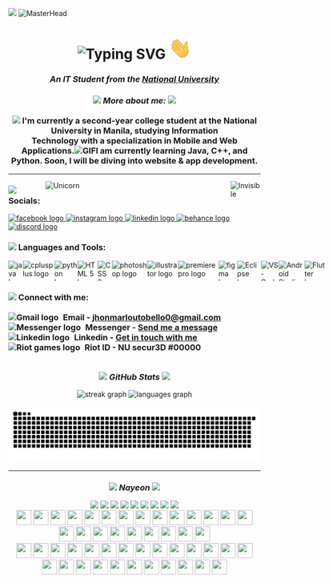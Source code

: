 [![](https://visitcount.itsvg.in/api?id=senpai-marlou&icon=5&color=12)](https://visitcount.itsvg.in)
![MasterHead](https://github.com/senpai-marlou/LEARNING-JAVA/blob/main/pixel-mario.gif)

  <h1 align="center">
    <img src="https://readme-typing-svg.herokuapp.com?font=Mochiy+Pop+P+One&size=30&duration=2500&pause=1000&color=FFFFFF&center=true&vCenter=true&random=false&width=320&height=35&lines=Hi%2C+I'm+Jhon+Marlou" alt="Typing SVG">
    <img src="https://raw.githubusercontent.com/ABSphreak/ABSphreak/master/gifs/Hi.gif" width="45px">
  </h1>

<h3 align="center"><b><i>An IT Student from the <a href="https://national-u.edu.ph/nu-manila/">National University</i></a></b></h3>  
  <h3 align="center"> <img src="https://media.giphy.com/media/ObNTw8Uzwy6KQ/giphy.gif" width="25px"> <i>More about me:</i> <img src="https://media.giphy.com/media/ObNTw8Uzwy6KQ/giphy.gif" width="25px" > <br> <br>
  <img src="https://media.tenor.com/Nl45qRGQk_0AAAAi/ghost-white.gif" width="25px"> <b>I'm currently a second-year college student at the National University in Manila, studying Information <br>Technology with a specialization in Mobile and Web Applications.<img src="https://github.com/TheDudeThatCode/TheDudeThatCode/blob/master/Assets/Developer.gif" width="28" alt="GIF"/>I am currently learning Java, C++, and Python. Soon, I will be diving into website & app development</b>.
</h3>

<hr>
<a href="https://www.youtube.com/watch?v=dQw4w9WgXcQ" target="_blank">
<img align="right" width=60px alt="Invisible" src="https://manciniworldwide.com/wp-content/uploads/2019/02/invisible-png.png" />
</a>
<img align="right" width=370px alt="Unicorn" src="https://media1.giphy.com/media/zq4TDUWJ9y968/giphy.gif?cid=ecf05e47fumupjye4toprhvuyxkft5k51etjb6fbgvfu4qrr&ep=v1_gifs_related&rid=giphy.gif&ct=s" />

### <img src="https://media.giphy.com/media/ObNTw8Uzwy6KQ/giphy.gif" width="25px"> Socials:
<div align="left">
  <a href="https://www.facebook.com/jmtobello" target="_blank">
    <img src="https://cdn-icons-png.flaticon.com/512/2504/2504903.png" width="40" height="40" alt="facebook logo"/>
  </a>
  <a href="https://www.instagram.com/senpai_marlou/" target="_blank">
    <img src="https://cdn-icons-png.flaticon.com/512/2111/2111463.png" width="40" height="40" alt="instagram logo"/>
  </a>
  <a href="https://www.linkedin.com/in/jhon-marlou-tobello-062b2925a/" target="_blank">
    <img src="https://cdn-icons-png.flaticon.com/512/2504/2504923.png" width="40" height="40" alt="linkedin logo"/>
  </a>
  <a href="https://www.behance.net/jhonmarlouT" target="_blank">
    <img src="https://cdn-icons-png.flaticon.com/512/2504/2504888.png" width="40" height="40" alt="behance logo"/>
  </a>
  <a href="https://discords.com/bio/p/marlou" target="_blank">
    <img src="https://cdn-icons-png.flaticon.com/512/2504/2504896.png" width="40" height="40" alt="discord logo"/>
  </a>
</div>

### <img src="https://media.giphy.com/media/ObNTw8Uzwy6KQ/giphy.gif" width="25px"> Languages and Tools:
<div style="display: flex; align-items: center;">
    <img src="https://cdn-icons-png.flaticon.com/512/1892/1892549.png" height="40" alt="java logo"/>
    <img src="https://cdn-icons-png.flaticon.com/512/6132/6132222.png" height="40" alt="cplusplus logo"/>
    <img src="https://cdn-icons-png.flaticon.com/512/5968/5968350.png" height="40" alt="python logo"/> 
    <img src="https://cdn-icons-png.flaticon.com/512/11516/11516140.png" height="40" alt="HTML 5 logo"/> 
    <img src="https://cdn-icons-png.flaticon.com/512/11516/11516361.png" height="40" alt="CSS 3 logo"/> <br>
    <img src="https://cdn-icons-png.flaticon.com/512/5968/5968520.png" height="40" alt="photoshop logo"/>
    <img src="https://upload.wikimedia.org/wikipedia/commons/f/fb/Adobe_Illustrator_CC_icon.svg" height="40" alt="illustrator logo"/>
    <img src="https://cdn-icons-png.flaticon.com/512/5968/5968525.png" height="40" alt="premierepro logo"/>
    <img src="https://skillicons.dev/icons?i=figma" height="40" alt="figma logo"/>
    <img src="https://user-images.githubusercontent.com/11943860/46922529-b28cdc80-cfe0-11e8-9aec-0091161d3599.png" height="40" alt="Eclipse logo"/>
    <img src="https://i.pinimg.com/originals/24/42/f8/2442f8e6dbd772f0cf1dad8d803399bc.png" height="40" alt="VS-Code logo"/>
    <img src="https://developer.android.com/static/studio/images/android-studio-stable.svg" height="40" alt="Android Studio logo"/>
    <img src="https://www.svgrepo.com/show/353751/flutter.svg" height="40" alt="Flutter logo"/>
  
</div>

<div style="display: flex; align-items: center;">
    <h3> 
        <img src="https://media.giphy.com/media/ObNTw8Uzwy6KQ/giphy.gif" width="25px"> Connect with me: <br> <br>
        <img src="https://cdn-icons-png.flaticon.com/512/5968/5968534.png" width="17" height="17" alt="Gmail logo"/>
        <img width="1" />
        Email - <a href="mailto:jhonmarloutobello0@gmail.com">jhonmarloutobello0@gmail.com</a> <br>
        <img src="https://cdn-icons-png.flaticon.com/512/5968/5968771.png" width="17" height="17" alt="Messenger logo"/> 
        <img width="1" />
        Messenger - <a href="https://www.messenger.com/t/jmtobello">Send me a message</a> <br>
        <img src="https://cdn-icons-png.flaticon.com/512/2504/2504923.png" width="17" height="17" alt="Linkedin logo"/>
        <img width="1" />
        Linkedin - <a href="https://www.linkedin.com/in/jhon-marlou-tobello-062b2925a/">Get in touch with me</a> <br>
        <img src="https://seeklogo.com/images/R/riot-games-icon-logo-D362EFE649-seeklogo.com.png" width="17" height="17" alt="Riot games logo"/>
        <img width="1" />
        <b>Riot ID - NU secur3D #00000 </b> <br>
    </h3>  
</div>

### <h3 align="center"> <img src="https://media4.giphy.com/media/uXZOSmv0glEDpG26VC/giphy.gif?cid=ecf05e47bj6n9ge5inqezbejfk0zc52qechpe2j73ykvhu8m&ep=v1_gifs_related&rid=giphy.gif&ct=s" width="25px"> <i><b>GitHub Stats</b></i> <img src="https://media4.giphy.com/media/uXZOSmv0glEDpG26VC/giphy.gif?cid=ecf05e47bj6n9ge5inqezbejfk0zc52qechpe2j73ykvhu8m&ep=v1_gifs_related&rid=giphy.gif&ct=s" width="25px"> </h3>

<div align="center">
  <img src="https://streak-stats.demolab.com?user=senpai-marlou&locale=en&mode=daily&theme=dark&hide_border=false&border_radius=10" height="150" alt="streak graph"  />
  <img src="https://github-readme-stats.vercel.app/api/top-langs?username=senpai-marlou&locale=en&hide_title=false&layout=compact&card_width=320&langs_count=5&theme=dark&hide_border=false" height="150" alt="languages graph"  />
</div>
<br clear="both">
<div align="center">
  <img src="https://raw.githubusercontent.com/senpai-marlou/senpai-marlou/output/snake.svg" alt="Snake animation" />
</div>
<hr>

### <h3 align="center"> <img src="https://media4.giphy.com/media/xUPGcgvoipFxRtpMl2/giphy.gif?cid=ecf05e4783dy1wali9lzt49zz9h2bbdbepau6wo4ny4xh5fv&ep=v1_stickers_search&rid=giphy.gif&ct=s" width="20px"> <i><b>Nayeon</b></i> <img src="https://media4.giphy.com/media/xUPGcgvoipFxRtpMl2/giphy.gif?cid=ecf05e4783dy1wali9lzt49zz9h2bbdbepau6wo4ny4xh5fv&ep=v1_stickers_search&rid=giphy.gif&ct=s" width="20px"> </h3>

<div align="center">
  <img src="https://media3.giphy.com/media/OLSrfnlZTbvgXUAkqk/giphy.gif?cid=ecf05e47c2vwx1fqyur13c6o5m4hu3gzxkiugmrfkmcbb3sr&ep=v1_stickers_search&rid=giphy.gif&ct=ts" width="130px">
  <img src="https://media2.giphy.com/media/rRPC8u9ePEGko5Wfd1/giphy.gif?cid=ecf05e47ifdo1c8hdhbw95ts0p3pxodz5c2jdoni3mz9vw16&ep=v1_stickers_search&rid=giphy.gif&ct=s" width="70px">
  <img src="https://media2.giphy.com/media/rRPC8u9ePEGko5Wfd1/giphy.gif?cid=ecf05e47ifdo1c8hdhbw95ts0p3pxodz5c2jdoni3mz9vw16&ep=v1_stickers_search&rid=giphy.gif&ct=s" width="70px">
  <img src="https://media2.giphy.com/media/rRPC8u9ePEGko5Wfd1/giphy.gif?cid=ecf05e47ifdo1c8hdhbw95ts0p3pxodz5c2jdoni3mz9vw16&ep=v1_stickers_search&rid=giphy.gif&ct=s" width="70px">
  <img src="https://media2.giphy.com/media/rRPC8u9ePEGko5Wfd1/giphy.gif?cid=ecf05e47ifdo1c8hdhbw95ts0p3pxodz5c2jdoni3mz9vw16&ep=v1_stickers_search&rid=giphy.gif&ct=s" width="70px">
  <img src="https://media2.giphy.com/media/rRPC8u9ePEGko5Wfd1/giphy.gif?cid=ecf05e47ifdo1c8hdhbw95ts0p3pxodz5c2jdoni3mz9vw16&ep=v1_stickers_search&rid=giphy.gif&ct=s" width="70px">
  <img src="https://media2.giphy.com/media/rRPC8u9ePEGko5Wfd1/giphy.gif?cid=ecf05e47ifdo1c8hdhbw95ts0p3pxodz5c2jdoni3mz9vw16&ep=v1_stickers_search&rid=giphy.gif&ct=s" width="70px">
  <img src="https://media2.giphy.com/media/rRPC8u9ePEGko5Wfd1/giphy.gif?cid=ecf05e47ifdo1c8hdhbw95ts0p3pxodz5c2jdoni3mz9vw16&ep=v1_stickers_search&rid=giphy.gif&ct=s" width="70px">
  <img src="https://media3.giphy.com/media/OLSrfnlZTbvgXUAkqk/giphy.gif?cid=ecf05e47c2vwx1fqyur13c6o5m4hu3gzxkiugmrfkmcbb3sr&ep=v1_stickers_search&rid=giphy.gif&ct=ts" width="130px">
</div>

<div align="center"> 
  <img src="https://cultofthepartyparrot.com/parrots/hd/darkmodeparrot.gif" width="30" height="30"/>
  <img src="https://cultofthepartyparrot.com/parrots/hd/darkmodeparrot.gif" width="30" height="30"/>
  <img src="https://cultofthepartyparrot.com/parrots/hd/darkmodeparrot.gif" width="30" height="30"/>
  <img src="https://cultofthepartyparrot.com/parrots/hd/darkmodeparrot.gif" width="30" height="30"/>
  <img src="https://cultofthepartyparrot.com/parrots/hd/darkmodeparrot.gif" width="30" height="30"/>
  <img src="https://cultofthepartyparrot.com/parrots/hd/darkmodeparrot.gif" width="30" height="30"/>
  <img src="https://cultofthepartyparrot.com/parrots/hd/darkmodeparrot.gif" width="30" height="30"/>
  <img src="https://cultofthepartyparrot.com/parrots/hd/darkmodeparrot.gif" width="30" height="30"/>
  <img src="https://cultofthepartyparrot.com/parrots/hd/darkmodeparrot.gif" width="30" height="30"/>
  <img src="https://cultofthepartyparrot.com/parrots/hd/darkmodeparrot.gif" width="30" height="30"/>
  <img src="https://cultofthepartyparrot.com/parrots/hd/darkmodeparrot.gif" width="30" height="30"/>
  <img src="https://cultofthepartyparrot.com/parrots/hd/darkmodeparrot.gif" width="30" height="30"/>
  <img src="https://cultofthepartyparrot.com/parrots/hd/darkmodeparrot.gif" width="30" height="30"/>
  <img src="https://cultofthepartyparrot.com/parrots/hd/darkmodeparrot.gif" width="30" height="30"/>
  <img src="https://cultofthepartyparrot.com/parrots/hd/darkmodeparrot.gif" width="30" height="30"/>
  <img src="https://cultofthepartyparrot.com/parrots/hd/darkmodeparrot.gif" width="30" height="30"/>
  <img src="https://cultofthepartyparrot.com/parrots/hd/darkmodeparrot.gif" width="30" height="30"/>
  <img src="https://cultofthepartyparrot.com/parrots/hd/darkmodeparrot.gif" width="30" height="30"/>
  <img src="https://cultofthepartyparrot.com/parrots/hd/darkmodeparrot.gif" width="30" height="30"/>
  <img src="https://cultofthepartyparrot.com/parrots/hd/darkmodeparrot.gif" width="30" height="30"/>
  <img src="https://cultofthepartyparrot.com/parrots/hd/darkmodeparrot.gif" width="30" height="30"/>
  <img src="https://cultofthepartyparrot.com/parrots/hd/darkmodeparrot.gif" width="30" height="30"/>
  <img src="https://cultofthepartyparrot.com/parrots/hd/darkmodeparrot.gif" width="30" height="30"/>
</div>

<div align="center"> 
  <img src="https://cultofthepartyparrot.com/parrots/hd/darkmodeparrot.gif" width="30" height="30"/>
  <img src="https://cultofthepartyparrot.com/parrots/hd/darkmodeparrot.gif" width="30" height="30"/>
  <img src="https://cultofthepartyparrot.com/parrots/hd/darkmodeparrot.gif" width="30" height="30"/>
  <img src="https://cultofthepartyparrot.com/parrots/hd/darkmodeparrot.gif" width="30" height="30"/>
  <img src="https://cultofthepartyparrot.com/parrots/hd/darkmodeparrot.gif" width="30" height="30"/>
  <img src="https://cultofthepartyparrot.com/parrots/hd/darkmodeparrot.gif" width="30" height="30"/>
  <img src="https://cultofthepartyparrot.com/parrots/hd/darkmodeparrot.gif" width="30" height="30"/>
  <img src="https://cultofthepartyparrot.com/parrots/hd/darkmodeparrot.gif" width="30" height="30"/>
  <img src="https://cultofthepartyparrot.com/parrots/hd/darkmodeparrot.gif" width="30" height="30"/>
  <img src="https://cultofthepartyparrot.com/parrots/hd/darkmodeparrot.gif" width="30" height="30"/>
  <img src="https://cultofthepartyparrot.com/parrots/hd/darkmodeparrot.gif" width="30" height="30"/>
  <img src="https://cultofthepartyparrot.com/parrots/hd/darkmodeparrot.gif" width="30" height="30"/>
  <img src="https://cultofthepartyparrot.com/parrots/hd/darkmodeparrot.gif" width="30" height="30"/>
  <img src="https://cultofthepartyparrot.com/parrots/hd/darkmodeparrot.gif" width="30" height="30"/>
  <img src="https://cultofthepartyparrot.com/parrots/hd/darkmodeparrot.gif" width="30" height="30"/>
  <img src="https://cultofthepartyparrot.com/parrots/hd/darkmodeparrot.gif" width="30" height="30"/>
  <img src="https://cultofthepartyparrot.com/parrots/hd/darkmodeparrot.gif" width="30" height="30"/>
  <img src="https://cultofthepartyparrot.com/parrots/hd/darkmodeparrot.gif" width="30" height="30"/>
  <img src="https://cultofthepartyparrot.com/parrots/hd/darkmodeparrot.gif" width="30" height="30"/>
  <img src="https://cultofthepartyparrot.com/parrots/hd/darkmodeparrot.gif" width="30" height="30"/>
  <img src="https://cultofthepartyparrot.com/parrots/hd/darkmodeparrot.gif" width="30" height="30"/>
  <img src="https://cultofthepartyparrot.com/parrots/hd/darkmodeparrot.gif" width="30" height="30"/>
  <img src="https://cultofthepartyparrot.com/parrots/hd/darkmodeparrot.gif" width="30" height="30"/>
  <img src="https://cultofthepartyparrot.com/parrots/hd/darkmodeparrot.gif" width="30" height="30"/>
  <img src="https://cultofthepartyparrot.com/parrots/hd/darkmodeparrot.gif" width="30" height="30"/>
</div> 
